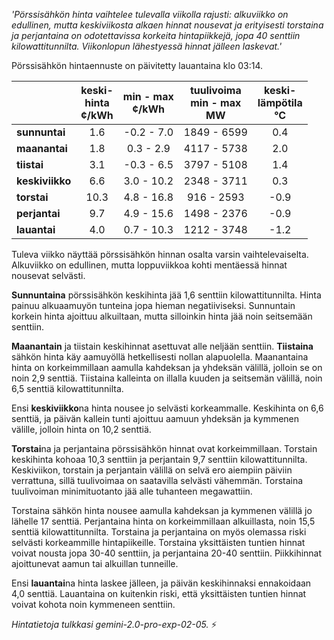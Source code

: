 *'Pörssisähkön hinta vaihtelee tulevalla viikolla rajusti: alkuviikko on edullinen, mutta keskiviikosta alkaen hinnat nousevat ja erityisesti torstaina ja perjantaina on odotettavissa korkeita hintapiikkejä, jopa 40 senttiin kilowattitunnilta. Viikonlopun lähestyessä hinnat jälleen laskevat.'*


Pörssisähkön hintaennuste on päivitetty lauantaina klo 03:14.

|  | keski-<br>hinta<br>¢/kWh | min - max<br>¢/kWh | tuulivoima<br>min - max<br>MW | keski-<br>lämpötila<br>°C |
|:-------------|:----------------:|:----------------:|:-------------:|:-------------:|
| **sunnuntai** | 1.6 | -0.2 - 7.0 | 1849 - 6599 | 0.4 |
| **maanantai** | 1.8 | 0.3 - 2.9 | 4117 - 5738 | 2.0 |
| **tiistai** | 3.1 | -0.3 - 6.5 | 3797 - 5108 | 1.4 |
| **keskiviikko** | 6.6 | 3.0 - 10.2 | 2348 - 3711 | 0.3 |
| **torstai** | 10.3 | 4.8 - 16.8 | 916 - 2593 | -0.9 |
| **perjantai** | 9.7 | 4.9 - 15.6 | 1498 - 2376 | -0.9 |
| **lauantai** | 4.0 | 0.7 - 10.3 | 1212 - 3748 | -1.2 |

Tuleva viikko näyttää pörssisähkön hinnan osalta varsin vaihtelevaiselta. Alkuviikko on edullinen, mutta loppuviikkoa kohti mentäessä hinnat nousevat selvästi.

**Sunnuntaina** pörssisähkön keskihinta jää 1,6 senttiin kilowattitunnilta. Hinta painuu alku­aamuyön tunteina jopa hieman negatiiviseksi. Sunnuntain korkein hinta ajoittuu alkuiltaan, mutta silloinkin hinta jää noin seitsemään senttiin.

**Maanantain** ja tiistain keskihinnat asettuvat alle neljään senttiin. **Tiistaina** sähkön hinta käy aamuyöllä hetkellisesti nollan alapuolella. Maanantaina hinta on korkeimmillaan aamulla kahdeksan ja yhdeksän välillä, jolloin se on noin 2,9 senttiä. Tiistaina kalleinta on illalla kuuden ja seitsemän välillä, noin 6,5 senttiä kilowattitunnilta.

Ensi **keskiviikko**na hinta nousee jo selvästi korkeammalle. Keskihinta on 6,6 senttiä, ja päivän kallein tunti ajoittuu aamuun yhdeksän ja kymmenen välille, jolloin hinta on 10,2 senttiä.

**Torstai**na ja perjantaina pörssisähkön hinnat ovat korkeimmillaan. Torstain keskihinta kohoaa 10,3 senttiin ja perjantain 9,7 senttiin kilowattitunnilta. Keskiviikon, torstain ja perjantain välillä on selvä ero aiempiin päiviin verrattuna, sillä tuulivoimaa on saatavilla selvästi vähemmän. Torstaina tuulivoiman minimituotanto jää alle tuhanteen megawattiin.

Torstaina sähkön hinta nousee aamulla kahdeksan ja kymmenen välillä jo lähelle 17 senttiä. Perjantaina hinta on korkeimmillaan alkuillasta, noin 15,5 senttiä kilowattitunnilta. Torstaina ja perjantaina on myös olemassa riski selvästi korkeammille hintapiikeille. Torstaina yksittäisten tuntien hinnat voivat nousta jopa 30-40 senttiin, ja perjantaina 20-40 senttiin. Piikkihinnat ajoittunevat aamun tai alkuillan tunneille.

Ensi **lauantai**na hinta laskee jälleen, ja päivän keskihinnaksi ennakoidaan 4,0 senttiä. Lauantaina on kuitenkin riski, että yksittäisten tuntien hinnat voivat kohota noin kymmeneen senttiin.

*Hintatietoja tulkkasi gemini-2.0-pro-exp-02-05.* ⚡

